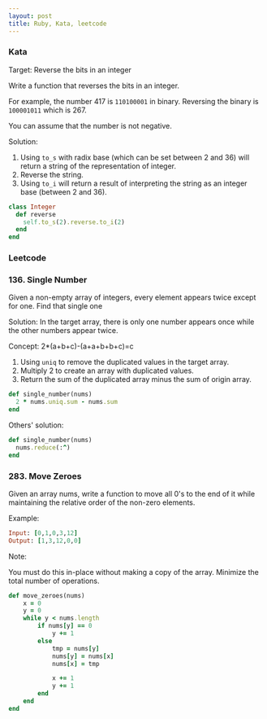 ```yaml
---
layout: post
title: Ruby, Kata, leetcode
---
```


### Kata
Target: Reverse the bits in an integer

Write a function that reverses the bits in an integer.

For example, the number 417 is `110100001` in binary. Reversing the binary is `100001011` which is 267.

You can assume that the number is not negative.

Solution:

1. Using `to_s` with radix base (which can be set between 2 and 36) will return a string of the representation of integer.
2. Reverse the string.
3. Using `to_i` will return a result of interpreting the string as an integer base (between 2 and 36).

```ruby
class Integer
  def reverse
    self.to_s(2).reverse.to_i(2)
  end
end
```

### Leetcode
### 136. Single Number

Given a non-empty array of integers, every element appears twice except for one. Find that single one

Solution:
In the target array, there is only one number appears once while the other numbers appear twice.

Concept:
2*(a+b+c)-(a+a+b+b+c)=c
1. Using `uniq` to remove the duplicated values in the target array.
2. Multiply 2 to create an array with duplicated values.
3. Return the sum of the duplicated array minus the sum of origin array.

```ruby
def single_number(nums)
  2 * nums.uniq.sum - nums.sum
end
```

Others' solution:

```ruby
def single_number(nums)
  nums.reduce(:^)
end
```

### 283. Move Zeroes

Given an array nums, write a function to move all 0's to the end of it while maintaining the relative order of the non-zero elements.

Example:
```ruby
Input: [0,1,0,3,12]
Output: [1,3,12,0,0]
```
Note:

You must do this in-place without making a copy of the array.
Minimize the total number of operations.

```ruby
def move_zeroes(nums)
    x = 0
    y = 0
    while y < nums.length
        if nums[y] == 0
            y += 1
        else
            tmp = nums[y]
            nums[y] = nums[x]
            nums[x] = tmp

            x += 1
            y += 1
        end
    end
end
```